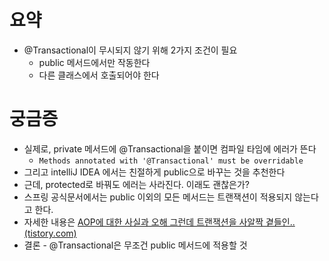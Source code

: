 # 요약
- @Transactional이 무시되지 않기 위해 2가지 조건이 필요
    - public 메서드에서만 작동한다
    - 다른 클래스에서 호출되어야 한다

# 궁금증
- 실제로, private 메서드에 @Transactional을 붙이면 컴파일 타임에 에러가 뜬다
    - `Methods annotated with '@Transactional' must be overridable `
- 그리고 intelliJ IDEA 에서는 친절하게 public으로 바꾸는 것을 추천한다
- 근데, protected로 바꿔도 에러는 사라진다. 이래도 괜찮은가?
- 스프링 공식문서에서는 public 이외의 모든 메서드는 트랜잭션이 적용되지 않는다고 한다.
- 자세한 내용은 [AOP에 대한 사실과 오해 그런데 트랜잭션을 사알짝 곁들인.. (tistory.com)](https://giron.tistory.com/140)
- 결론 - @Transactional은 무조건 public 메서드에 적용할 것
